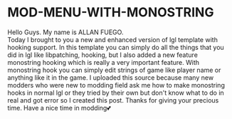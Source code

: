 # MOD-MENU-WITH-MONOSTRING
Hello Guys. 
My name is ALLAN FUEGO.  
Today I brought to you a new and enhanced version of lgl template with hooking support. In this template you can simply do all the things that you did in lgl like libpatching, hooking, but I also added a new feature monostring hooking which is really a very important feature. With monostring hook you can simply edit strings of game like player name or anything like it in the game.  I uploaded this source because many new modders who were new to modding field ask me how to make monostring hooks in normal lgl or they tried by their own but don't know what to do in real and got error so I created this post. Thanks for giving your precious time. Have a nice time in modding💕

